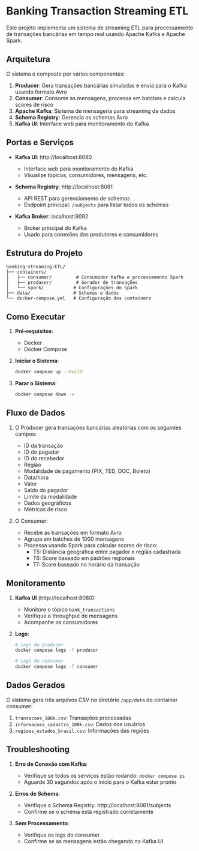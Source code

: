 # Banking Transaction Streaming ETL

Este projeto implementa um sistema de streaming ETL para processamento de transações bancárias em tempo real usando Apache Kafka e Apache Spark.

## Arquitetura

O sistema é composto por vários componentes:

1. **Producer**: Gera transações bancárias simuladas e envia para o Kafka usando formato Avro
2. **Consumer**: Consome as mensagens, processa em batches e calcula scores de risco
3. **Apache Kafka**: Sistema de mensageria para streaming de dados
4. **Schema Registry**: Gerencia os schemas Avro
5. **Kafka UI**: Interface web para monitoramento do Kafka

## Portas e Serviços

- **Kafka UI**: http://localhost:8080
  - Interface web para monitoramento do Kafka
  - Visualize tópicos, consumidores, mensagens, etc.

- **Schema Registry**: http://localhost:8081
  - API REST para gerenciamento de schemas
  - Endpoint principal: `/subjects` para listar todos os schemas

- **Kafka Broker**: localhost:9092
  - Broker principal do Kafka
  - Usado para conexões dos produtores e consumidores

## Estrutura do Projeto

```
banking-streaming-ETL/
├── containers/
│   ├── consumer/         # Consumidor Kafka e processamento Spark
│   ├── producer/         # Gerador de transações
│   └── spark/           # Configurações do Spark
├── data/                # Schemas e dados
└── docker-compose.yml   # Configuração dos containers
```

## Como Executar

1. **Pré-requisitos**:
   - Docker
   - Docker Compose

2. **Iniciar o Sistema**:
   ```bash
   docker compose up --build
   ```

3. **Parar o Sistema**:
   ```bash
   docker compose down -v
   ```

## Fluxo de Dados

1. O Producer gera transações bancárias aleatórias com os seguintes campos:
   - ID da transação
   - ID do pagador
   - ID do recebedor
   - Região
   - Modalidade de pagamento (PIX, TED, DOC, Boleto)
   - Data/hora
   - Valor
   - Saldo do pagador
   - Limite da modalidade
   - Dados geográficos
   - Métricas de risco

2. O Consumer:
   - Recebe as transações em formato Avro
   - Agrupa em batches de 1000 mensagens
   - Processa usando Spark para calcular scores de risco:
     - T5: Distância geográfica entre pagador e região cadastrada
     - T6: Score baseado em padrões regionais
     - T7: Score baseado no horário da transação

## Monitoramento

1. **Kafka UI** (http://localhost:8080):
   - Monitore o tópico `bank_transactions`
   - Verifique o throughput de mensagens
   - Acompanhe os consumidores

2. **Logs**:
   ```bash
   # Logs do producer
   docker compose logs -f producer

   # Logs do consumer
   docker compose logs -f consumer
   ```

## Dados Gerados

O sistema gera três arquivos CSV no diretório `/app/data` do container consumer:

1. `transacoes_100k.csv`: Transações processadas
2. `informacoes_cadastro_100k.csv`: Dados dos usuários
3. `regioes_estados_brasil.csv`: Informações das regiões

## Troubleshooting

1. **Erro de Conexão com Kafka**:
   - Verifique se todos os serviços estão rodando: `docker compose ps`
   - Aguarde 30 segundos após o início para o Kafka estar pronto

2. **Erros de Schema**:
   - Verifique o Schema Registry: http://localhost:8081/subjects
   - Confirme se o schema está registrado corretamente

3. **Sem Processamento**:
   - Verifique os logs do consumer
   - Confirme se as mensagens estão chegando no Kafka UI
